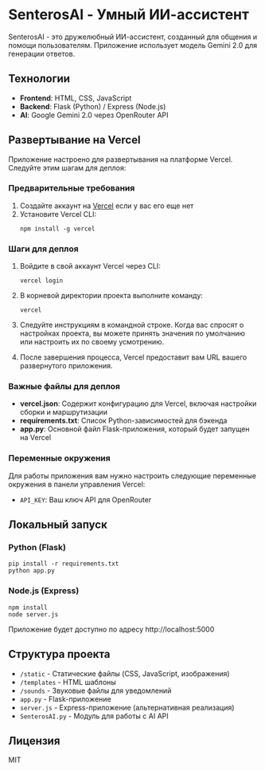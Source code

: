 # SenterosAI - Умный ИИ-ассистент

SenterosAI - это дружелюбный ИИ-ассистент, созданный для общения и помощи пользователям. Приложение использует модель Gemini 2.0 для генерации ответов.

## Технологии

- **Frontend**: HTML, CSS, JavaScript
- **Backend**: Flask (Python) / Express (Node.js)
- **AI**: Google Gemini 2.0 через OpenRouter API

## Развертывание на Vercel

Приложение настроено для развертывания на платформе Vercel. Следуйте этим шагам для деплоя:

### Предварительные требования

1. Создайте аккаунт на [Vercel](https://vercel.com) если у вас его еще нет
2. Установите Vercel CLI:
   ```
   npm install -g vercel
   ```

### Шаги для деплоя

1. Войдите в свой аккаунт Vercel через CLI:
   ```
   vercel login
   ```

2. В корневой директории проекта выполните команду:
   ```
   vercel
   ```

3. Следуйте инструкциям в командной строке. Когда вас спросят о настройках проекта, вы можете принять значения по умолчанию или настроить их по своему усмотрению.

4. После завершения процесса, Vercel предоставит вам URL вашего развернутого приложения.

### Важные файлы для деплоя

- **vercel.json**: Содержит конфигурацию для Vercel, включая настройки сборки и маршрутизации
- **requirements.txt**: Список Python-зависимостей для бэкенда
- **app.py**: Основной файл Flask-приложения, который будет запущен на Vercel

### Переменные окружения

Для работы приложения вам нужно настроить следующие переменные окружения в панели управления Vercel:

- `API_KEY`: Ваш ключ API для OpenRouter

## Локальный запуск

### Python (Flask)

```
pip install -r requirements.txt
python app.py
```

### Node.js (Express)

```
npm install
node server.js
```

Приложение будет доступно по адресу http://localhost:5000

## Структура проекта

- `/static` - Статические файлы (CSS, JavaScript, изображения)
- `/templates` - HTML шаблоны
- `/sounds` - Звуковые файлы для уведомлений
- `app.py` - Flask-приложение
- `server.js` - Express-приложение (альтернативная реализация)
- `SenterosAI.py` - Модуль для работы с AI API

## Лицензия

МIT